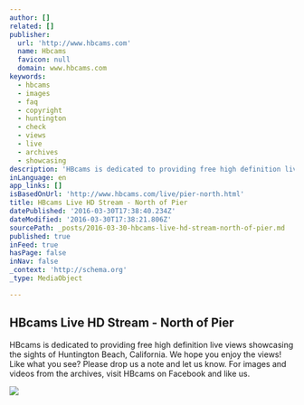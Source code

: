 ```yaml
---
author: []
related: []
publisher:
  url: 'http://www.hbcams.com'
  name: Hbcams
  favicon: null
  domain: www.hbcams.com
keywords:
  - hbcams
  - images
  - faq
  - copyright
  - huntington
  - check
  - views
  - live
  - archives
  - showcasing
description: 'HBcams is dedicated to providing free high definition live views showcasing the sights of Huntington Beach, California. We hope you enjoy the views! Like what you see? Please drop us a note and let us know. For images and videos from the archives, visit HBcams on Facebook and like us.'
inLanguage: en
app_links: []
isBasedOnUrl: 'http://www.hbcams.com/live/pier-north.html'
title: HBcams Live HD Stream - North of Pier
datePublished: '2016-03-30T17:38:40.234Z'
dateModified: '2016-03-30T17:38:21.806Z'
sourcePath: _posts/2016-03-30-hbcams-live-hd-stream-north-of-pier.md
published: true
inFeed: true
hasPage: false
inNav: false
_context: 'http://schema.org'
_type: MediaObject

---
```

<article style=""><h1>HBcams Live HD Stream - North of Pier</h1><p>HBcams is dedicated to providing free high definition live views showcasing the sights of Huntington Beach, California. We hope you enjoy the views! Like what you see? Please drop us a note and let us know. For images and videos from the archives, visit HBcams on Facebook and like us.</p><img src="http://cdn.hbcams.com/images/hbcams-logo.png" /></article>